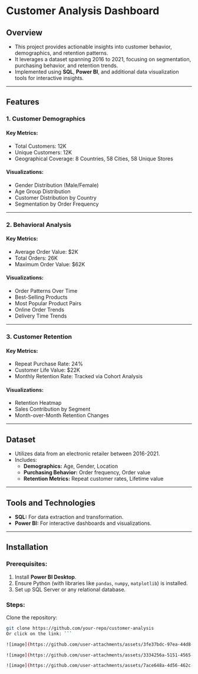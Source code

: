 # Customer Analysis Dashboard

## Overview
- This project provides actionable insights into customer behavior, demographics, and retention patterns.
- It leverages a dataset spanning 2016 to 2021, focusing on segmentation, purchasing behavior, and retention trends.
- Implemented using **SQL**, **Power BI**, and additional data visualization tools for interactive insights.

---

## Features

### 1. Customer Demographics
#### Key Metrics:
- Total Customers: 12K
- Unique Customers: 12K
- Geographical Coverage: 8 Countries, 58 Cities, 58 Unique Stores

#### Visualizations:
- Gender Distribution (Male/Female)
- Age Group Distribution
- Customer Distribution by Country
- Segmentation by Order Frequency

---

### 2. Behavioral Analysis
#### Key Metrics:
- Average Order Value: $2K
- Total Orders: 26K
- Maximum Order Value: $62K

#### Visualizations:
- Order Patterns Over Time
- Best-Selling Products
- Most Popular Product Pairs
- Online Order Trends
- Delivery Time Trends

---

### 3. Customer Retention
#### Key Metrics:
- Repeat Purchase Rate: 24%
- Customer Life Value: $22K
- Monthly Retention Rate: Tracked via Cohort Analysis

#### Visualizations:
- Retention Heatmap
- Sales Contribution by Segment
- Month-over-Month Retention Changes

---

## Dataset
- Utilizes data from an electronic retailer between 2016-2021.
- Includes:
  - **Demographics:** Age, Gender, Location
  - **Purchasing Behavior:** Order frequency, Order value
  - **Retention Metrics:** Repeat customer rates, Lifetime value

---

## Tools and Technologies
- **SQL:** For data extraction and transformation.
- **Power BI:** For interactive dashboards and visualizations.


---

## Installation

### Prerequisites:
1. Install **Power BI Desktop**.
2. Ensure Python (with libraries like `pandas`, `numpy`, `matplotlib`) is installed.
3. Set up SQL Server or any relational database.

### Steps:
Clone the repository:
   ```bash
   git clone https://github.com/your-repo/customer-analysis
Or click on the link: ```

![image](https://github.com/user-attachments/assets/3fe37bdc-97ea-44d8-861f-a044bebced56)

![image](https://github.com/user-attachments/assets/3334256a-5151-4565-805f-0dbd6b7f75f6)

![image](https://github.com/user-attachments/assets/7ace648a-4d56-462c-a93b-d38eaa2ea605)



